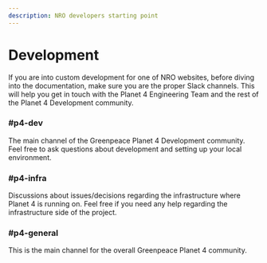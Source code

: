 ```yaml
---
description: NRO developers starting point
---
```


# Development

If you are into custom development for one of NRO websites, before diving into the documentation, make sure you are the proper Slack channels. This will help you get in touch with the Planet 4 Engineering Team and the rest of the Planet 4 Development community.

### \#p4-dev

The main channel of the Greenpeace Planet 4 Development community. Feel free to ask questions about development and setting up your local environment.

### \#p4-infra

Discussions about issues/decisions regarding the infrastructure where Planet 4 is running on. Feel free if you need any help regarding the infrastructure side of the project.

### \#p4-general

This is the main channel for the overall Greenpeace Planet 4 community.

